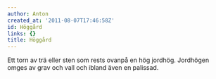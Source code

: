 ```yaml
---
author: Anton
created_at: '2011-08-07T17:46:58Z'
id: Höggård
links: {}
title: Höggård
---
```


Ett torn av trä eller sten som rests ovanpå en hög jordhög. Jordhögen omges av grav och vall och
ibland även en palissad.
